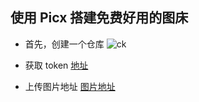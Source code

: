 ## 使用 Picx 搭建免费好用的图床

- 首先，创建一个仓库
![ck](https://cdn.staticaly.com/gh/creatliukun/picx@master/images/ppj.2423pxx6lnmo.jpg 'ck')

- 获取 token
  [地址](https://github.com/settings/tokens)
- 上传图片地址
  [图片地址](https://picx.xpoet.cn/#/upload)
